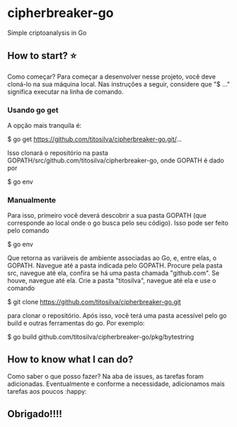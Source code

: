 # cipherbreaker-go
Simple criptoanalysis in Go

## How to start? :star:
Como começar? Para começar a desenvolver nesse projeto, você deve cloná-lo na sua máquina local. Nas instruções a seguir, considere que "$ ..." significa executar na linha de comando.

### Usando go get
A opção mais tranquila é:

$ go get https://github.com/titosilva/cipherbreaker-go.git/...

Isso clonará o repositório na pasta GOPATH/src/github.com/titosilva/cipherbreaker-go, onde GOPATH é dado por

$ go env

### Manualmente
Para isso, primeiro vocẽ deverá descobrir a sua pasta GOPATH (que corresponde ao local onde o go
busca pelo seu código). Isso pode ser feito pelo comando

$ go env

Que retorna as variáveis de ambiente associadas ao Go, e, entre elas, o GOPATH. Navegue até a pasta 
indicada pelo GOPATH. Procure pela pasta src, navegue até ela, confira se há uma pasta chamada
"github.com". Se houve, navegue até ela. Crie a pasta "titosilva", navegue até ela e use o comando

$ git clone https://github.com/titosilva/cipherbreaker-go.git

para clonar o repositório. Após isso, você terá uma pasta acessível pelo go build e outras ferramentas do go.
Por exemplo:

$ go build github.com/titosilva/cipherbreaker-go/pkg/bytestring

## How to know what I can do?
Como saber o que posso fazer?
Na aba de issues, as tarefas foram adicionadas. Eventualmente e conforme a necessidade, adicionamos mais tarefas aos poucos :happy:

## Obrigado!!!!